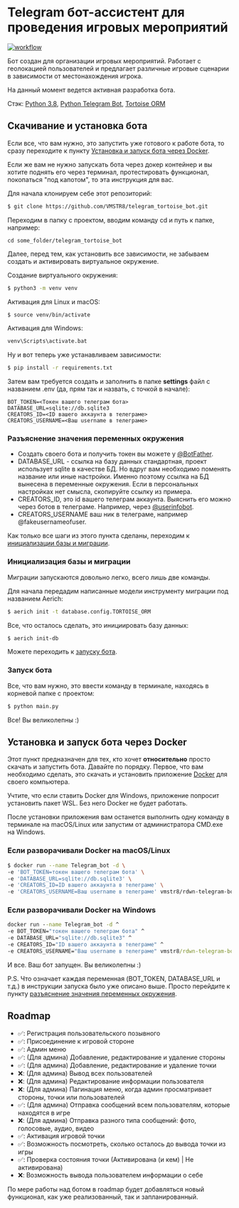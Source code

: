 # Telegram бот-ассистент для проведения игровых мероприятий
[![workflow](https://github.com/VMSTR8/telegram_tortoise_bot/actions/workflows/docker-image.yml/badge.svg)](https://github.com/VMSTR8/telegram_tortoise_bot/tree/main)

Бот создан для организации игровых мероприятий. Работает с геолокацией пользователей и предлагает различные игровые
сценарии в зависимости от местонахождения игрока.

На данный момент ведется активная разработка бота.

Стэк: [Python 3.8](https://www.python.org/), 
[Python Telegram Bot](https://github.com/python-telegram-bot/python-telegram-bot), 
[Tortoise ORM](https://tortoise-orm.readthedocs.io/en/latest/)

## Скачивание и установка бота
Если все, что вам нужно, это запустить уже готового к работе бота, то сразу переходите к пункту 
[Установка и запуск бота через Docker](#установка-и-запуск-бота-через-Docker).

Если же вам не нужно запускать бота через докер контейнер и вы хотите поднять его через терминал, протестировать
функционал, покопаться "под капотом", то эта инструкция для вас.

Для начала клонируем себе этот репозиторий:

```bash
$ git clone https://github.com/VMSTR8/telegram_tortoise_bot.git
```

Переходим в папку с проектом, вводим команду cd и путь к папке, например:
```console
cd some_folder/telegram_tortoise_bot
```

Далее, перед тем, как установить все зависимости, не забываем создать и активировать виртуальное окружение.

Создание виртуального окружения:

```bash
$ python3 -m venv venv
```

Активация для Linux и macOS:

```bash
$ source venv/bin/activate
```

Активация для Windows:

```cmd
venv\Scripts\activate.bat
```

Ну и вот теперь уже устанавливаем зависимости:

```bash
$ pip install -r requirements.txt
```

Затем вам требуется создать и заполнить в папке **settings** файл с названием .env (да, прям так и назвать, 
с точкой в начале):

```text
BOT_TOKEN=<Токен вашего телеграм бота>
DATABASE_URL=sqlite://db.sqlite3
CREATORS_ID=<ID вашего аккаунта в телеграме>
CREATORS_USERNAME=<Ваш username в телеграме>
```

### Разъяснение значения переменных окружения
* Создать своего бота и получить токен вы можете у [@BotFather](https://t.me/BotFather).
* DATABASE_URL - ссылка на базу данных стандартная, проект использует sqlite в качестве БД. Но вдруг вам необходимо 
поменять название или иные настройки. Именно поэтому ссылка на БД вынесена в переменные окружения. Если в персональных
настройках нет смысла, скопируйте ссылку из примера.
* CREATORS_ID, это id вашего телеграм аккаунта. Выяснить его можно через ботов в телеграме. Например, через
[@userinfobot](https://t.me/userinfobot).
* CREATORS_USERNAME ваш ник в телеграме, например @fakeusernameofuser.

Как только все шаги из этого пункта сделаны, переходим к 
[инициализации базы и миграции](#инициализация-базы-и-миграции).

### Инициализация базы и миграции
Миграции запускаются довольно легко, всего лишь две команды.

Для начала передадим написанные модели инструменту миграции под названием Aerich:

```bash
$ aerich init -t database.config.TORTOISE_ORM
```

Все, что осталось сделать, это инициировать базу данных:

```bash
$ aerich init-db
```

Можете переходить к [запуску бота](#запуск-бота).

### Запуск бота
Все, что вам нужно, это ввести команду в терминале, находясь в корневой папке с проектом:

```bash
$ python main.py
```

Все! Вы великолепны :)

## Установка и запуск бота через Docker
Этот пункт предназначен для тех, кто хочет **относительно** просто скачать и запустить бота.
Давайте по порядку. Первое, что вам необходимо сделать, это скачать и установить приложение [Docker](https://www.docker.com/get-started/)
для своего компьютера.

Учтите, что если ставить Docker для Windows, приложение попросит установить пакет WSL. Без него Docker не будет 
работать.

После установки приложения вам останется выполнить одну команду в терминале на macOS/Linux или запустим от
администратора CMD.exe на Windows.

### Если разворачивали Docker на macOS/Linux

```bash
$ docker run --name Telegram_bot -d \
-e 'BOT_TOKEN=токен вашего телеграм бота' \
-e 'DATABASE_URL=sqlite://db.sqlite3' \
-e 'CREATORS_ID=ID вашего аккаунта в телеграме' \
-e 'CREATORS_USERNAME=Ваш username в телеграме' vmstr8/rdwn-telegram-bot:1.2
```

### Если разворачивали Docker на Windows
```cmd
docker run --name Telegram_bot -d ^
-e BOT_TOKEN="токен вашего телеграм бота" ^
-e DATABASE_URL="sqlite://db.sqlite3" ^
-e CREATORS_ID="ID вашего аккаунта в телеграме" ^
-e CREATORS_USERNAME="Ваш username в телеграме" vmstr8/rdwn-telegram-bot:1.2
```

И все. Ваш бот запущен. Вы великолепны :)

P.S. Что означает каждая переменная (BOT_TOKEN, DATABASE_URL и т.д.) в инструкции запуска было уже описано выше.
Просто перейдите к пункту [разъяснение значения переменных окружения](#разъяснение-значения-переменных-окружения).

## Roadmap
- ✅: Регистрация пользовательского позывного
- ✅: Присоединение к игровой стороне
- ✅: Админ меню
- ✅: (Для админа) Добавление, редактирование и удаление стороны
- ✅: (Для админа) Добавление, редактирование и удаление точки
- ❌: (Для админа) Вывод всех пользователей
- ❌: (Для админа) Редактирование информации пользователя
- ❌: (Для админа) Пагинация меню, когда админ просматривает стороны, точки или пользователей
- ✅: (Для админа) Отправка сообщений всем пользователям, которые находятся в игре
- ❌: (Для админа) Отправка разного типа сообщений: фото, голосовые, аудио, видео
- ✅: Активация игровой точки
- ✅: Возможность посмотреть, сколько осталось до вывода точки из игры
- ✅: Проверка состояния точки (Активирована (и кем) | Не активирована)
- ❌: Возможность вывода пользователем информации о себе

По мере работы над ботом в roadmap будет добавляться новый функционал, как уже реализованный, так и запланированный.
